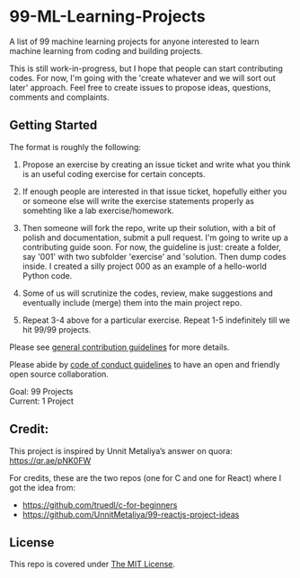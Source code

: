 # 99-ML-Learning-Projects
A list of 99 machine learning projects for anyone interested to learn machine learning from coding and building projects.

This is still work-in-progress, but I hope that people can start contributing codes. For now, I'm going with the 'create whatever and we will sort out later' approach. Feel free to create issues to propose ideas, questions, comments and complaints. 

## Getting Started

The format is roughly the following:
1. Propose an exercise by creating an issue ticket and write what you think is an useful coding exercise for certain concepts. 

2. If enough people are interested in that issue ticket, hopefully either you or someone else will write the exercise statements properly as somehting like a lab exercise/homework.

3. Then someone will fork the repo, write up their solution, with a bit of polish and documentation, submit a pull request. I'm going to write up a contributing guide soon. For now, the guideline is just: create a folder, say '001' with two subfolder 'exercise' and 'solution. Then dump codes inside. I created a silly project 000 as an example of a hello-world Python code.

4. Some of us will scrutinize the codes, review, make suggestions and eventually include (merge) them into the main project repo.

5. Repeat 3-4 above for a particular exercise. Repeat 1-5 indefinitely till we hit 99/99 projects.

Please see [general contribution guidelines](CONTRIBUTING.md) for more details. 

Please abide by [code of conduct guidelines](CODE_OF_CONDUCT.md) to have an open and friendly open source collaboration.

Goal: 99 Projects  
Current: 1 Project


## Credit:

This project is inspired by Unnit Metaliya’s answer on quora: https://qr.ae/pNK0FW

For credits, these are the two repos (one for C and one for React) where I got the idea from:
- https://github.com/truedl/c-for-beginners 
- https://github.com/UnnitMetaliya/99-reactjs-project-ideas

## License

This repo is covered under [The MIT License](LICENSE).
